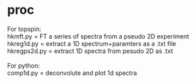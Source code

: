 # proc
For topspin:<br>
hkmft.py = FT a series of spectra from a pseudo 2D experiment<br>
hkreg1d.py = extract a 1D spectrum+paramters as a .txt file<br>
hkregps2d.py = extract 1D spectra from pesudo 2D as .txt<br><br>
For python:<br>
comp1d.py = deconvolute and plot 1d spectra
